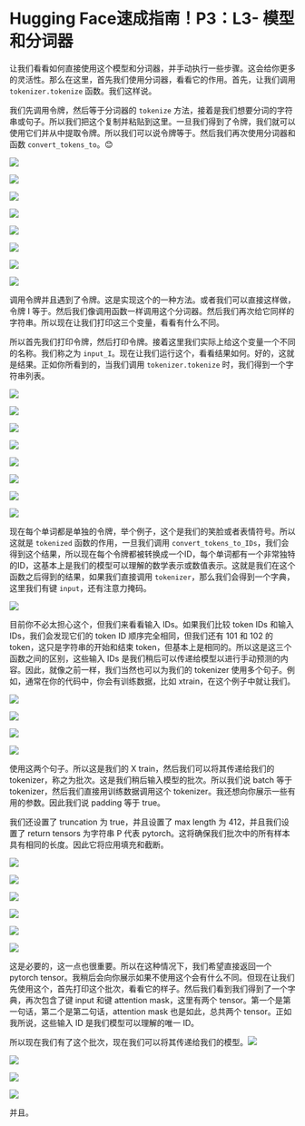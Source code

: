 # Hugging Face速成指南！P3：L3- 模型和分词器 

让我们看看如何直接使用这个模型和分词器，并手动执行一些步骤。这会给你更多的灵活性。那么在这里，首先我们使用分词器，看看它的作用。首先，让我们调用 `tokenizer.tokenize` 函数。我们这样说。

我们先调用令牌，然后等于分词器的 `tokenize` 方法，接着是我们想要分词的字符串或句子。所以我们把这个复制并粘贴到这里。一旦我们得到了令牌，我们就可以使用它们并从中提取令牌。所以我们可以说令牌等于。然后我们再次使用分词器和函数 `convert_tokens_to`。😊

![](img/4e0ddcb38791825272bb7f961349fc05_1.png)

![](img/4e0ddcb38791825272bb7f961349fc05_2.png)

![](img/4e0ddcb38791825272bb7f961349fc05_3.png)

![](img/4e0ddcb38791825272bb7f961349fc05_4.png)

![](img/4e0ddcb38791825272bb7f961349fc05_5.png)

![](img/4e0ddcb38791825272bb7f961349fc05_6.png)

![](img/4e0ddcb38791825272bb7f961349fc05_7.png)

![](img/4e0ddcb38791825272bb7f961349fc05_8.png)

调用令牌并且遇到了令牌。这是实现这个的一种方法。或者我们可以直接这样做，令牌 I 等于。然后我们像调用函数一样调用这个分词器。然后我们再次给它同样的字符串。所以现在让我们打印这三个变量，看看有什么不同。

所以首先我们打印令牌，然后打印令牌。接着这里我们实际上给这个变量一个不同的名称。我们称之为 `input_I`。现在让我们运行这个，看看结果如何。好的，这就是结果。正如你所看到的，当我们调用 `tokenizer.tokenize` 时，我们得到一个字符串列表。

![](img/4e0ddcb38791825272bb7f961349fc05_10.png)

![](img/4e0ddcb38791825272bb7f961349fc05_11.png)

![](img/4e0ddcb38791825272bb7f961349fc05_12.png)

![](img/4e0ddcb38791825272bb7f961349fc05_13.png)

![](img/4e0ddcb38791825272bb7f961349fc05_14.png)

![](img/4e0ddcb38791825272bb7f961349fc05_15.png)

![](img/4e0ddcb38791825272bb7f961349fc05_16.png)

![](img/4e0ddcb38791825272bb7f961349fc05_17.png)

现在每个单词都是单独的令牌，举个例子，这个是我们的笑脸或者表情符号。所以这就是 `tokenized` 函数的作用，一旦我们调用 `convert_tokens_to_IDs`，我们会得到这个结果，所以现在每个令牌都被转换成一个ID，每个单词都有一个非常独特的ID，这基本上是我们的模型可以理解的数学表示或数值表示。这就是我们在这个函数之后得到的结果，如果我们直接调用 `tokenizer`，那么我们会得到一个字典，这里我们有键 `input`，还有注意力掩码。

![](img/4e0ddcb38791825272bb7f961349fc05_19.png)

目前你不必太担心这个，但我们来看看输入 IDs。如果我们比较 token IDs 和输入 IDs，我们会发现它们的 token ID 顺序完全相同，但我们还有 101 和 102 的 token，这只是字符串的开始和结束 token，但基本上是相同的。所以这是这三个函数之间的区别，这些输入 IDs 是我们稍后可以传递给模型以进行手动预测的内容。因此，就像之前一样，我们当然也可以为我们的 tokenizer 使用多个句子。例如，通常在你的代码中，你会有训练数据，比如 xtrain，在这个例子中就让我们。

![](img/4e0ddcb38791825272bb7f961349fc05_21.png)

![](img/4e0ddcb38791825272bb7f961349fc05_22.png)

![](img/4e0ddcb38791825272bb7f961349fc05_23.png)

![](img/4e0ddcb38791825272bb7f961349fc05_24.png)

使用这两个句子。所以这是我们的 X train，然后我们可以将其传递给我们的 tokenizer，称之为批次。这是我们稍后输入模型的批次。所以我们说 batch 等于 tokenizer，然后我们直接用训练数据调用这个 tokenizer。我还想向你展示一些有用的参数。因此我们说 padding 等于 true。

我们还设置了 truncation 为 true，并且设置了 max length 为 412，并且我们设置了 return tensors 为字符串 P 代表 pytorch。这将确保我们批次中的所有样本具有相同的长度。因此它将应用填充和截断。

![](img/4e0ddcb38791825272bb7f961349fc05_26.png)

![](img/4e0ddcb38791825272bb7f961349fc05_27.png)

![](img/4e0ddcb38791825272bb7f961349fc05_28.png)

![](img/4e0ddcb38791825272bb7f961349fc05_29.png)

![](img/4e0ddcb38791825272bb7f961349fc05_30.png)

![](img/4e0ddcb38791825272bb7f961349fc05_31.png)

这是必要的，这一点也很重要。所以在这种情况下，我们希望直接返回一个 pytorch tensor。我稍后会向你展示如果不使用这个会有什么不同。但现在让我们先使用这个，首先打印这个批次，看看它的样子。然后我们看到我们得到了一个字典，再次包含了键 input 和键 attention mask，这里有两个 tensor。第一个是第一句话，第二个是第二句话，attention mask 也是如此，总共两个 tensor。正如我所说，这些输入 ID 是我们模型可以理解的唯一 ID。

所以现在我们有了这个批次，现在我们可以将其传递给我们的模型。![](img/4e0ddcb38791825272bb7f961349fc05_33.png)

![](img/4e0ddcb38791825272bb7f961349fc05_34.png)

![](img/4e0ddcb38791825272bb7f961349fc05_35.png)

![](img/4e0ddcb38791825272bb7f961349fc05_36.png)

并且。
